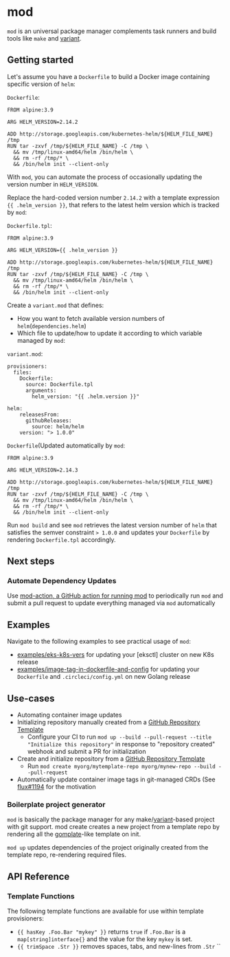 # mod

`mod` is an universal package manager complements task runners and build tools like `make` and [variant](https://github.com/mumoshu/variant).

## Getting started

Let's assume you have a `Dockerfile` to build a Docker image containing specific version of `helm`:

`Dockerfile`:

```
FROM alpine:3.9

ARG HELM_VERSION=2.14.2

ADD http://storage.googleapis.com/kubernetes-helm/${HELM_FILE_NAME} /tmp
RUN tar -zxvf /tmp/${HELM_FILE_NAME} -C /tmp \
  && mv /tmp/linux-amd64/helm /bin/helm \
  && rm -rf /tmp/* \
  && /bin/helm init --client-only
```

With `mod`, you can automate the process of occasionally updating the version number in `HELM_VERSION`.

Replace the hard-coded version number `2.14.2` with a template expression `{{ .helm_version }}`, that refers to the latest helm version which is tracked by `mod`:

`Dockerfile.tpl`:

```
FROM alpine:3.9

ARG HELM_VERSION={{ .helm_version }}

ADD http://storage.googleapis.com/kubernetes-helm/${HELM_FILE_NAME} /tmp
RUN tar -zxvf /tmp/${HELM_FILE_NAME} -C /tmp \
  && mv /tmp/linux-amd64/helm /bin/helm \
  && rm -rf /tmp/* \
  && /bin/helm init --client-only
```

Create a `variant.mod` that defines:

- How you want to fetch available version numbers of `helm`(`dependencies.helm`)
- Which file to update/how to update it according to which variable managed by `mod`:

`variant.mod`:

```
provisioners:
  files:
    Dockerfile:
      source: Dockerfile.tpl
      arguments:
        helm_version: "{{ .helm.version }}"

helm:
    releasesFrom:
      githubReleases:
        source: helm/helm
    version: "> 1.0.0"
```

`Dockerfile`(Updated automatically by `mod`:

```
FROM alpine:3.9

ARG HELM_VERSION=2.14.3

ADD http://storage.googleapis.com/kubernetes-helm/${HELM_FILE_NAME} /tmp
RUN tar -zxvf /tmp/${HELM_FILE_NAME} -C /tmp \
  && mv /tmp/linux-amd64/helm /bin/helm \
  && rm -rf /tmp/* \
  && /bin/helm init --client-only
```

Run `mod build` and see `mod` retrieves the latest version number of `helm` that satisfies the semver constraint `> 1.0.0` and updates your `Dockerfile` by rendering `Dockerfile.tpl` accordingly.

## Next steps

### Automate Dependency Updates

Use [mod-action, a GitHub action for running mod](https://github.com/variantdev/mod-action) to periodically run `mod` and submit a pull request to update everything managed via `mod` automatically

## Examples

Navigate to the following examples to see practical usage of `mod`:

- [examples/eks-k8s-vers](https://github.com/variantdev/mod/blob/master/examples/eks-k8s-vers) for updating your [eksctl] cluster on new K8s release
- [examples/image-tag-in-dockerfile-and-config](https://github.com/variantdev/mod/tree/master/examples/image-tag-in-dockerfile-and-config) for updating your `Dockerfile` and `.circleci/config.yml` on new Golang release

## Use-cases

- Automating container image updates
- Initializing repository manually created from a [GitHub Repository Template](https://help.github.com/en/articles/creating-a-repository-from-a-template)
  - Configure your CI to run `mod up --build --pull-request --title "Initialize this repository"` in response to "repository created" webhook and submit a PR for initialization
- Create and initialize repository from a [GitHub Repository Template](https://help.github.com/en/articles/creating-a-repository-from-a-template)
  - Run `mod create myorg/mytemplate-repo myorg/mynew-repo --build --pull-request`
- Automatically update container image tags in git-managed CRDs (See [flux#1194](https://github.com/fluxcd/flux/issues/1194) for the motivation

### Boilerplate project generator

`mod` is basically the package manager for any make/[variant](https://github.com/mumoshu/variant)-based project with git support. mod create creates a new project from a template repo by rendering all the [gomplate](https://github.com/hairyhenderson/gomplate)-like template on init.

`mod up` updates dependencies of the project originally created from the template repo, re-rendering required files.

## API Reference

### Template Functions

The following template functions are available for use within template provisioners:

- `{{ hasKey .Foo.Bar "mykey" }}` returns `true` if `.Foo.Bar` is a `map[string]interface{}` and the value for the key `mykey` is set.
- `{{ trimSpace .Str }}` removes spaces, tabs, and new-lines from `.Str`
``